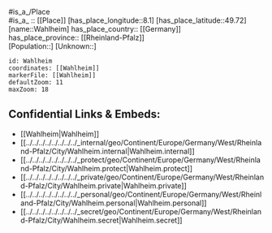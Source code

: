 ﻿---
location: [49.72,8.1] 
mapzoom: [7,12] 
mapmarker: city 
type: City
tags:
- geo/City


SpocWebEntityId: 35388
isDeleted: false
confidential: public

---
#is_a_/Place  
#is_a_ :: [[Place]] 
[has_place_longitude::8.1] 
[has_place_latitude::49.72] 
[name::Wahlheim] 
has_place_country:: [[Germany]]  
has_place_province:: [[Rheinland-Pfalz]]  
[Population::] 
[Unknown::] 


```leaflet
id: Wahlheim
coordinates: [[Wahlheim]] 
markerFile: [[Wahlheim]] 
defaultZoom: 11 
maxZoom: 18
```


## Confidential Links & Embeds: 
- [[Wahlheim|Wahlheim]]  
- [[../../../../../../../../_internal/geo/Continent/Europe/Germany/West/Rheinland-Pfalz/City/Wahlheim.internal|Wahlheim.internal]] 
- [[../../../../../../../../_protect/geo/Continent/Europe/Germany/West/Rheinland-Pfalz/City/Wahlheim.protect|Wahlheim.protect]] 
- [[../../../../../../../../_private/geo/Continent/Europe/Germany/West/Rheinland-Pfalz/City/Wahlheim.private|Wahlheim.private]] 
- [[../../../../../../../../_personal/geo/Continent/Europe/Germany/West/Rheinland-Pfalz/City/Wahlheim.personal|Wahlheim.personal]] 
- [[../../../../../../../../_secret/geo/Continent/Europe/Germany/West/Rheinland-Pfalz/City/Wahlheim.secret|Wahlheim.secret]] 
